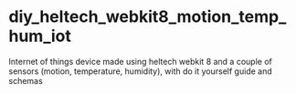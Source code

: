 # diy_heltech_webkit8_motion_temp_hum_iot
Internet of things device made using heltech webkit 8 and a couple of sensors (motion, temperature, humidity), with do it yourself guide and schemas

